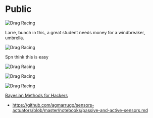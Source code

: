# Public



![Drag Racing](https://github.com/radioUSD/public/blob/master/Screenshot_20200805-124046.png)




Larre, bunch in this, a great student needs money for a windbreaker, umbrella.

![Drag Racing](https://github.com/radioUSD/public/blob/master/Screenshot_20200805-122325.png)



Spn think this is easy

![Drag Racing](https://github.com/radioUSD/public/blob/master/Screenshot_20200805-121956.png)


![Drag Racing](https://github.com/radioUSD/public/blob/master/Screenshot_20200805-121450.png)

![Drag Racing](https://github.com/radioUSD/public/blob/master/IMG_-hnfvux.jpg)

[Bayesian Methods for Hackers ](https://nbviewer.jupyter.org/github/CamDavidsonPilon/Probabilistic-Programming-and-Bayesian-Methods-for-Hackers/blob/master/Chapter1_Introduction/Ch1_Introduction_PyMC3.ipynb)

- https://github.com/agmarrugo/sensors-actuators/blob/master/notebooks/passive-and-active-sensors.md
